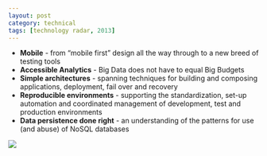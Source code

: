 ```yaml
---
layout: post
category: technical
tags: [technology radar, 2013]
---
```


<ul>
	<li><strong>Mobile</strong> - from “mobile first” design all the way through to a new breed of testing tools</li>
	<li><strong>Accessible Analytics</strong> - Big Data does not have to equal Big Budgets</li>
	<li><strong>Simple architectures</strong> - spanning techniques for building and composing applications, deployment, fail over and recovery</li>
	<li><strong>Reproducible environments</strong> - supporting the standardization, set-up automation and coordinated management of development, test and production environments</li>
	<li><strong>Data persistence done right</strong> - an understanding of the patterns for use (and abuse) of NoSQL databases</li>
</ul>

<p>
<img src="http://www.thoughtworks.com/sites/www.thoughtworks.com/files/images/52/radar-october-2012-landscape-medium.jpg">
</p>